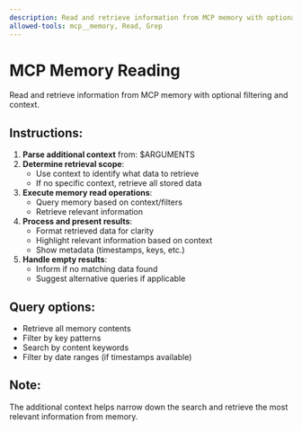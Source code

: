```yaml
---
description: Read and retrieve information from MCP memory with optional filtering
allowed-tools: mcp__memory, Read, Grep
---
```


# MCP Memory Reading

Read and retrieve information from MCP memory with optional filtering and context.

## Instructions:
1. **Parse additional context** from: $ARGUMENTS
2. **Determine retrieval scope**:
   - Use context to identify what data to retrieve
   - If no specific context, retrieve all stored data
3. **Execute memory read operations**:
   - Query memory based on context/filters
   - Retrieve relevant information
4. **Process and present results**:
   - Format retrieved data for clarity
   - Highlight relevant information based on context
   - Show metadata (timestamps, keys, etc.)
5. **Handle empty results**:
   - Inform if no matching data found
   - Suggest alternative queries if applicable

## Query options:
- Retrieve all memory contents
- Filter by key patterns
- Search by content keywords
- Filter by date ranges (if timestamps available)

## Note:
The additional context helps narrow down the search and retrieve the most relevant information from memory.